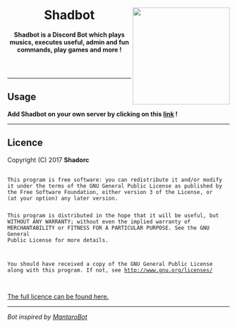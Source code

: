 <!DOCTYPE html>
<html>
   <header>
      <img align="right" src="https://i.imgur.com/bP970dP.png" height="220" width="220">
      <h1>Shadbot</h1>
      <p><b>Shadbot is a Discord Bot which plays musics, executes useful, admin and fun commands, play games and more !</b></p>
   </header>
   <body>
      <hr>
      <h2>Usage</h2>
      <p><b>Add Shadbot on your own server by clicking on this <a href="https://discordapp.com/oauth2/authorize?client_id=331146243596091403&scope=bot&permissions=20147200">link</a> !</b></p>
      <hr>
      <h2>Licence</h2>
      <p>Copyright (C) 2017 <b>Shadorc</b>
      <pre>
            <code>
This program is free software: you can redistribute it and/or modify
it under the terms of the GNU General Public License as published by
the Free Software Foundation, either version 3 of the License, or
(at your option) any later version.

This program is distributed in the hope that it will be useful,
but WITHOUT ANY WARRANTY; without even the implied warranty of
MERCHANTABILITY or FITNESS FOR A PARTICULAR PURPOSE.  See the
GNU General Public License for more details.

You should have received a copy of the GNU General Public License
along with this program.  If not, see http://www.gnu.org/licenses/
            </code>
        </pre>
      <a href="https://github.com/Shadorc/Shadbot/blob/master/LICENSE">The full licence can be found here.</a>
      <hr>
      <p><i>Bot inspired by <a href="https://github.com/Mantaro/MantaroBot">MantaroBot</i></a>
   </body>
</html>
